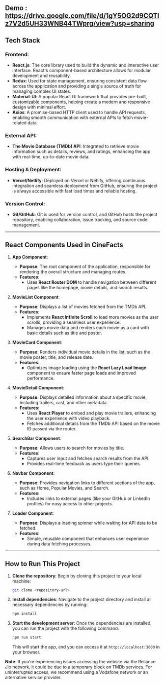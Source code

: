 ## Demo : https://drive.google.com/file/d/1gY5OG2d9CQTlz7V2d5UH33WNB44TWprg/view?usp=sharing

## Tech Stack

### Frontend:
- **React.js**: The core library used to build the dynamic and interactive user interface. React's component-based architecture allows for modular development and reusability.
- **Redux**: Used for state management, ensuring consistent data flow across the application and providing a single source of truth for managing complex UI states.
- **Material-UI**: A popular React UI framework that provides pre-built, customizable components, helping create a modern and responsive design with minimal effort.
- **Axios**: A promise-based HTTP client used to handle API requests, enabling smooth communication with external APIs to fetch movie-related data.

### External API:
- **The Movie Database (TMDb) API**: Integrated to retrieve movie information such as details, reviews, and ratings, enhancing the app with real-time, up-to-date movie data.

### Hosting & Deployment:
- **Vercel/Netlify**: Deployed on Vercel or Netlify, offering continuous integration and seamless deployment from GitHub, ensuring the project is always accessible with fast load times and reliable hosting.

### Version Control:
- **Git/GitHub**: Git is used for version control, and GitHub hosts the project repository, enabling collaboration, issue tracking, and source code management.

---

## React Components Used in CineFacts

1. **App Component**:
   - **Purpose**: The root component of the application, responsible for rendering the overall structure and managing routes.
   - **Features**: 
     - Uses **React Router DOM** to handle navigation between different pages like the homepage, movie details, and search results.

2. **MovieList Component**:
   - **Purpose**: Displays a list of movies fetched from the TMDb API.
   - **Features**: 
     - Implements **React Infinite Scroll** to load more movies as the user scrolls, providing a seamless user experience.
     - Manages movie data and renders each movie as a card with basic details such as title and poster.

3. **MovieCard Component**:
   - **Purpose**: Renders individual movie details in the list, such as the movie poster, title, and release date.
   - **Features**: 
     - Optimizes image loading using the **React Lazy Load Image** component to ensure faster page loads and improved performance.

4. **MovieDetail Component**:
   - **Purpose**: Displays detailed information about a specific movie, including trailers, cast, and other metadata.
   - **Features**: 
     - Uses **React Player** to embed and play movie trailers, enhancing the user experience with video playback.
     - Fetches additional details from the TMDb API based on the movie ID passed via the router.

5. **SearchBar Component**:
   - **Purpose**: Allows users to search for movies by title.
   - **Features**: 
     - Captures user input and fetches search results from the API.
     - Provides real-time feedback as users type their queries.

6. **Navbar Component**:
   - **Purpose**: Provides navigation links to different sections of the app, such as Home, Popular Movies, and Search.
   - **Features**: 
     - Includes links to external pages (like your GitHub or LinkedIn profiles) for easy access to other projects.

7. **Loader Component**:
   - **Purpose**: Displays a loading spinner while waiting for API data to be fetched.
   - **Features**: 
     - Simple, reusable component that enhances user experience during data fetching processes.

---


## How to Run This Project

1. **Clone the repository**: 
   Begin by cloning this project to your local machine:
   ```bash
   git clone <repository-url>
   ```

2. **Install dependencies**: 
   Navigate to the project directory and install all necessary dependencies by running:
   ```bash
   npm install
   ```

3. **Start the development server**:
   Once the dependencies are installed, you can run the project with the following command:
   ```bash
   npm run start
   ```
   This will start the app, and you can access it at `http://localhost:3000` in your browser.

**Note**: If you're experiencing issues accessing the website via the Reliance Jio network, it could be due to a temporary block on TMDb services. For uninterrupted access, we recommend using a Vodafone network or an alternative service provider.

